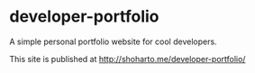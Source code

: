 # developer-portfolio

A simple personal portfolio website for cool developers.

This site is published at http://shoharto.me/developer-portfolio/
